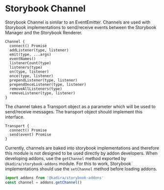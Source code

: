 # Storybook Channel

Storybook Channel is similar to an EventEmitter. Channels are used with Storybook implementations to send/receive events between the Storybook Manager and the Storybook Renderer.

```
Channel {
  connect() Promise
  addListener(type, listener)
  emit(type, ...args)
  eventNames()
  listenerCount(type)
  listeners(type)
  on(type, listener)
  once(type, listener)
  prependListener(type, listener)
  prependOnceListener(type, listener)
  removeAllListeners(type)
  removeListener(type, listener)
}
```

The channel takes a Transport object as a parameter which will be used to send/receive messages. The transport object should implement this interface.

```
Transport {
  connect() Promise
  send(event) Promise
}
```

Currently, channels are baked into storybook implementations and therefore this module is not designed to be used directly by addon developers. When developing addons, use the `getChannel` method exported by `@kadira/storybook-addons` module. For this to work, Storybook implementations should use the `setChannel` method before loading addons.

```js
import addons from '@kadira/storybook-addons'
const channel = addons.getChannel()
```
